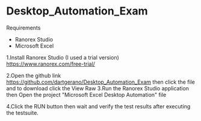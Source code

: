 # Desktop_Automation_Exam
Requirements
- Ranorex Studio
- Microsoft Excel

1.Install Ranorex Studio (I used a trial version)
https://www.ranorex.com/free-trial/

2.Open the github link https://github.com/dartgerano/Desktop_Automation_Exam then click the file and to download click the View Raw
3.Run the Ranorex Studio application then Open the project "Microsoft Excel Desktop Automation" file

4.Click the RUN button then wait and verify the test results after executing the testsuite.
